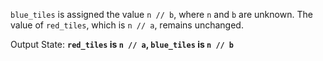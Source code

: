 `blue_tiles` is assigned the value `n // b`, where `n` and `b` are unknown. The value of `red_tiles`, which is `n // a`, remains unchanged.

Output State: **`red_tiles` is `n // a`, `blue_tiles` is `n // b`**